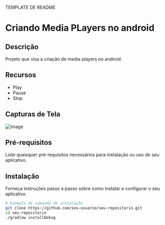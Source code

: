 TEMPLATE DE README

# Criando Media PLayers no android

## Descrição

Projeto que visa a criação de media players no android.

## Recursos

- Play
- Pause
- Stop
## Capturas de Tela

![image](https://github.com/AnnaKarolineNunes/CriandoMediaPlayersNoAndroid/assets/101477642/6a8980f4-7249-46a8-86a4-3b59daaa9b80)

## Pré-requisitos

Liste quaisquer pré-requisitos necessários para instalação ou uso do seu aplicativo.

## Instalação

Forneça instruções passo a passo sobre como instalar e configurar o seu aplicativo.

```bash
# Exemplo de comando de instalação
git clone https://github.com/seu-usuario/seu-repositorio.git
cd seu-repositorio
./gradlew installDebug
